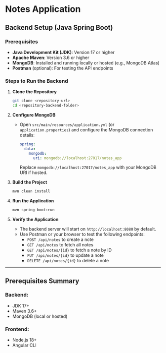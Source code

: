 # Notes Application

## Backend Setup (Java Spring Boot)

### Prerequisites
- **Java Development Kit (JDK)**: Version 17 or higher
- **Apache Maven**: Version 3.6 or higher
- **MongoDB**: Installed and running locally or hosted (e.g., MongoDB Atlas)
- **Postman** (optional): For testing the API endpoints

### Steps to Run the Backend

1. **Clone the Repository**
   ```bash
   git clone <repository-url>
   cd <repository-backend-folder>
   ```

2. **Configure MongoDB**
    - Open `src/main/resources/application.yml` (or `application.properties`) and configure the MongoDB connection details:
      ```yaml
      spring:
        data:
          mongodb:
            uri: mongodb://localhost:27017/notes_app
      ```
      Replace `mongodb://localhost:27017/notes_app` with your MongoDB URI if hosted.

3. **Build the Project**
   ```bash
   mvn clean install
   ```

4. **Run the Application**
   ```bash
   mvn spring-boot:run
   ```

5. **Verify the Application**
    - The backend server will start on `http://localhost:8080` by default.
    - Use Postman or your browser to test the following endpoints:
        - `POST /api/notes` to create a note
        - `GET /api/notes` to fetch all notes
        - `GET /api/notes/{id}` to fetch a note by ID
        - `PUT /api/notes/{id}` to update a note
        - `DELETE /api/notes/{id}` to delete a note

---

## Prerequisites Summary

### Backend:
- JDK 17+
- Maven 3.6+
- MongoDB (local or hosted)

### Frontend:
- Node.js 18+
- Angular CLI
